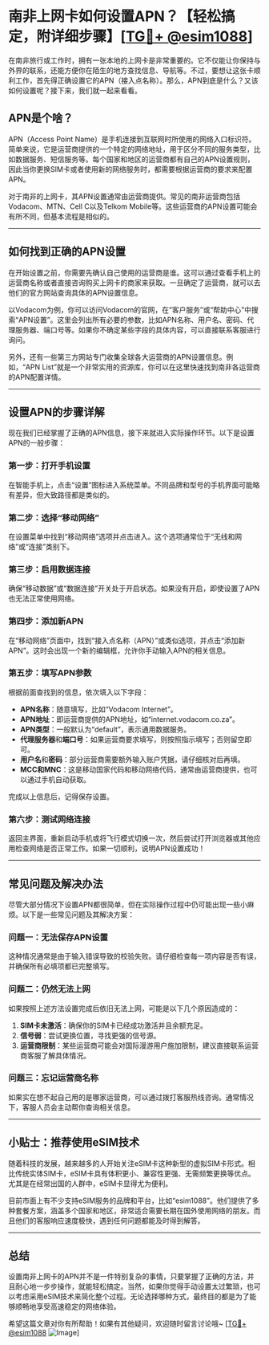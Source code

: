 # 南非上网卡如何设置APN？【轻松搞定，附详细步骤】[[TG💪+ @esim1088](https://t.me/s/esim1088)]

在南非旅行或工作时，拥有一张本地的上网卡是非常重要的。它不仅能让你保持与外界的联系，还能方便你在陌生的地方查找信息、导航等。不过，要想让这张卡顺利工作，首先得正确设置它的APN（接入点名称）。那么，APN到底是什么？又该如何设置呢？接下来，我们就一起来看看。

## APN是个啥？

APN（Access Point Name）是手机连接到互联网时所使用的网络入口标识符。简单来说，它是运营商提供的一个特定的网络地址，用于区分不同的服务类型，比如数据服务、短信服务等。每个国家和地区的运营商都有自己的APN设置规则，因此当你更换SIM卡或者使用新的网络服务时，都需要根据运营商的要求来配置APN。

对于南非的上网卡，其APN设置通常由运营商提供。常见的南非运营商包括Vodacom、MTN、Cell C以及Telkom Mobile等。这些运营商的APN设置可能会有所不同，但基本流程是相似的。

---

## 如何找到正确的APN设置

在开始设置之前，你需要先确认自己使用的运营商是谁。这可以通过查看手机上的运营商名称或者直接咨询购买上网卡的商家来获取。一旦确定了运营商，就可以去他们的官方网站查询具体的APN设置信息。

以Vodacom为例，你可以访问Vodacom的官网，在“客户服务”或“帮助中心”中搜索“APN设置”。这里会列出所有必要的参数，比如APN名称、用户名、密码、代理服务器、端口号等。如果你不确定某些字段的具体内容，可以直接联系客服进行询问。

另外，还有一些第三方网站专门收集全球各大运营商的APN设置信息。例如，“APN List”就是一个非常实用的资源库，你可以在这里快速找到南非各运营商的APN配置详情。

---

## 设置APN的步骤详解

现在我们已经掌握了正确的APN信息，接下来就进入实际操作环节。以下是设置APN的一般步骤：

### 第一步：打开手机设置

在智能手机上，点击“设置”图标进入系统菜单。不同品牌和型号的手机界面可能略有差异，但大致路径都是类似的。

### 第二步：选择“移动网络”

在设置菜单中找到“移动网络”选项并点击进入。这个选项通常位于“无线和网络”或“连接”类别下。

### 第三步：启用数据连接

确保“移动数据”或“数据连接”开关处于开启状态。如果没有开启，即使设置了APN也无法正常使用网络。

### 第四步：添加新APN

在“移动网络”页面中，找到“接入点名称（APN）”或类似选项，并点击“添加新APN”。这时会出现一个新的编辑框，允许你手动输入APN的相关信息。

### 第五步：填写APN参数

根据前面查找到的信息，依次填入以下字段：
- **APN名称**：随意填写，比如“Vodacom Internet”。
- **APN地址**：即运营商提供的APN地址，如“internet.vodacom.co.za”。
- **APN类型**：一般默认为“default”，表示通用数据服务。
- **代理服务器**和**端口号**：如果运营商要求填写，则按照指示填写；否则留空即可。
- **用户名**和**密码**：部分运营商需要额外输入账户凭据，请仔细核对后再填。
- **MCC和MNC**：这是移动国家代码和移动网络代码，通常由运营商提供，也可以通过手机自动获取。

完成以上信息后，记得保存设置。

### 第六步：测试网络连接

返回主界面，重新启动手机或将飞行模式切换一次，然后尝试打开浏览器或其他应用检查网络是否正常工作。如果一切顺利，说明APN设置成功！

---

## 常见问题及解决办法

尽管大部分情况下设置APN都很简单，但在实际操作过程中仍可能出现一些小麻烦。以下是一些常见问题及其解决方案：

### 问题一：无法保存APN设置

这种情况通常是由于输入错误导致的校验失败。请仔细检查每一项内容是否有误，并确保所有必填项都已完整填写。

### 问题二：仍然无法上网

如果按照上述方法设置完成后依旧无法上网，可能是以下几个原因造成的：
1. **SIM卡未激活**：确保你的SIM卡已经成功激活并且余额充足。
2. **信号弱**：尝试更换位置，寻找更强的信号源。
3. **运营商限制**：某些运营商可能会对国际漫游用户施加限制，建议直接联系运营商客服了解具体情况。

### 问题三：忘记运营商名称

如果实在想不起自己用的是哪家运营商，可以通过拨打客服热线咨询。通常情况下，客服人员会主动帮你查询相关信息。

---

## 小贴士：推荐使用eSIM技术

随着科技的发展，越来越多的人开始关注eSIM卡这种新型的虚拟SIM卡形式。相比传统实体SIM卡，eSIM卡具有体积更小、兼容性更强、无需频繁更换等优点。尤其是在经常出国的人群中，eSIM卡显得尤为便利。

目前市面上有不少支持eSIM服务的品牌和平台，比如“esim1088”。他们提供了多种套餐方案，涵盖多个国家和地区，非常适合需要长期在国外使用网络的朋友。而且他们的客服响应速度极快，遇到任何问题都能及时得到解答。

---

## 总结

设置南非上网卡的APN并不是一件特别复杂的事情，只要掌握了正确的方法，并且耐心地一步步操作，就能轻松搞定。当然，如果你觉得手动设置太过繁琐，也可以考虑采用eSIM技术来简化整个过程。无论选择哪种方式，最终目的都是为了能够顺畅地享受高速稳定的网络体验。

希望这篇文章对你有所帮助！如果有其他疑问，欢迎随时留言讨论哦~ [[TG💪+ @esim1088](https://t.me/s/esim1088) ![Image](https://i.postimg.cc/4NQfJmqS/Snipaste-2025-05-13-00-14-12.png)]